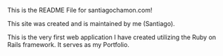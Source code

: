 This is the README File for santiagochamon.com!

This site was created and is maintained by me (Santiago).

This is the very first web application I have created utilizing the Ruby on Rails framework. It serves as my Portfolio.
